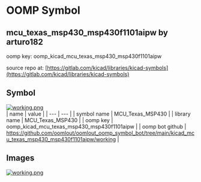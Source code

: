 # OOMP Symbol  
## mcu_texas_msp430_msp430f1101aipw  by arturo182  
  
oomp key: oomp_kicad_mcu_texas_msp430_msp430f1101aipw  
  
source repo at: [https://gitlab.com/kicad/libraries/kicad-symbols](https://gitlab.com/kicad/libraries/kicad-symbols)  
## Symbol  
  
[![working.png](working_600.png)](working.png)  
| name | value | 
| --- | --- | 
| symbol name | MCU_Texas_MSP430 | 
| library name | MCU_Texas_MSP430 | 
| oomp key | oomp_kicad_mcu_texas_msp430_msp430f1101aipw | 
| oomp bot github | https://github.com/oomlout/oomlout_oomp_symbol_bot/tree/main/kicad_mcu_texas_msp430_msp430f1101aipw/working | 
## Images  
  
[![working.png](working_140.png)](working.png)  
